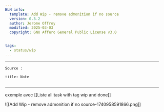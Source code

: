 ```yaml
---
ELN info:
  template: Add Wip - remove admonition if no source
  version: 0.3.2
  author: Jerome Offroy
  modified: 2025-03-03
  copyright: GNU Affero General Public License v3.0
  

tags:
  - status/wip
---
```


---

 
````ad-tip
Source : 

````

````ad-note
title: Note
 

````

---
exemple avec [[Liste all task with tag wip and done]]

![[Add Wip - remove admonition if no source-1740958591866.png]]